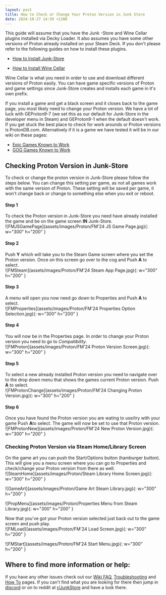 ```yaml
---
layout: post
title: How to Check or Change Your Proton Version in Junk Store
date: 2024-10-27 14:59 +1300
---
```

This guide will assume that you have the Junk -Store and Wine Cellar plugins installed via Decky Loader. It also assumes you have some other versions of Proton already installed on your Steam Deck. If you don't please refer to the following guides on how to install these plugins.

* [How to Install Junk-Store](https://www.junkstore.xyz/posts/l-how-to-install-decky-plugin-junk-store-updated/)

* [How to Install Wine Cellar](https://www.junkstore.xyz/posts/k-how-to-install-decky-plugin-wine-cellar-for-proton-versions-management/)

Wine Cellar is what you need in order to use and download different versions of Proton easily. You can have game specific versions of Proton and game settings since Junk-Store creates and installs each game in it's own prefix.

If you install a game and get a black screen and it closes back to the game page, you most likely need to change your Proton version. We have a lot of luck with GEProton9-7 (we set this as our default for Junk-Store in the developer menu in Steam) and GEProton9-1 when the default doesn't work. If you get stuck the best place to check for work arounds or Proton versions is ProtonDB.com. Alternatively if it is a game we have tested it will be in our wiki on these pages:

* [Epic Games Known to Work](https://wiki.junkstore.xyz/wiki/Help:Epic_Games/Working)
* [GOG Games Known to Work](https://wiki.junkstore.xyz/wiki/Help:GOG_Games/Working)

## Checking Proton Version in Junk-Store
To check or change the proton version in Junk-Store please follow the steps below. You can change this setting per game, as not all games work with the same version of Proton. These setting will be saved per game, it won't change back or change to something else when you exit or reboot.

#### Step 1
To check the Proton version in Junk-Store you need have already installed the game and be on the game screen **IN** Junk-Store.<br>
![FMJSGamePage](assets/images/Proton/FM'24 JS Game Page.jpg){: w="300" h="200" }

#### Step 2
Push **Y** which will take you to the Steam Game screen where you set the Proton version.
Once on this screen go over to the cog and Push **A** to select.<br>
![FMSteam](assets/images/Proton/FM'24 Steam App Page.jpg){: w="300" h="200" }

#### Step 3
A menu will open you now need go down to Properties and Push **A** to select.<br>
![FMProperties](assets/images/Proton/FM'24 Properties Option Selection.jpg){: w="300" h="200" }

#### Step 4
You will now be in the Properties page. In order to change your Proton version you need to go to *Compatibility*.<br>
![FMProton](assets/images/Proton/FM'24 Proton Version Screen.jpg){: w="300" h="200" }

#### Step 5
To select a new already installed Proton version you need to navigate over to the drop down menu that shows the games current Proton version. Push **A** to select.<br>
![FMProtonChange](assets/images/Proton/FM'24 Changing Proton Version.jpg){: w="300" h="200" }

#### Step 6
Once you have found the Proton version you are wating to use/try with your game Push **A**to select. The game will now be set to use that Proton version.<br> 
![FMProtonNew](assets/images/Proton/FM'24 New Proton Version.jpg){: w="300" h="200" }

### Checking Proton Version via Steam Home/Library Screen
On the game art you can push the Start/Options button (hamburger button). This will give you a menu screen where you can go to Properties and check/change your Proton version from there as well.<br>
![SteamHome](assets/images/Proton/Steam Library Home Screen.jpg){: w="300" h="200" } 

![GameArt](assets/images/Proton/Game Art Steam Library.jpg){: w="300" h="200" } 

![PropMenu](assets/images/Proton/Properties Menu from Steam Library.jpg){: w="300" h="200" }


Now that you've got your Proton version selected just back out to the game screen and push play.<br>
![FMLoad](assets/images/Proton/FM'24 Load Screen.jpg){: w="300" h="200" }

![FMStart](assets/images/Proton/FM'24 Start Menu.jpg){: w="300" h="200" }


## Where to find more information or help:
 If you have any other issues check out our [Wiki FAQ](https://wiki.junkstore.xyz/wiki/Help:FAQ), [Troubleshooting](https://wiki.junkstore.xyz/wiki/Help:Troubleshooting) and [How To](https://wiki.junkstore.xyz/wiki/Help:How_to_guides) pages. If you can't find what you are looking for there then jump in [discord](https://discord.com/servers/junk-store-1169048999618170880) or on to reddit at [r/JunkStore](https://www.reddit.com/r/JunkStore/) and have a look there.